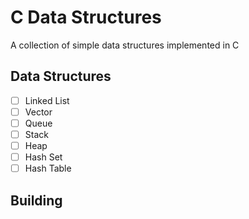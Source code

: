 # C Data Structures
A collection of simple data structures implemented in C
## Data Structures
- [ ] Linked List
- [ ] Vector
- [ ] Queue
- [ ] Stack
- [ ] Heap
- [ ] Hash Set
- [ ] Hash Table
## Building

